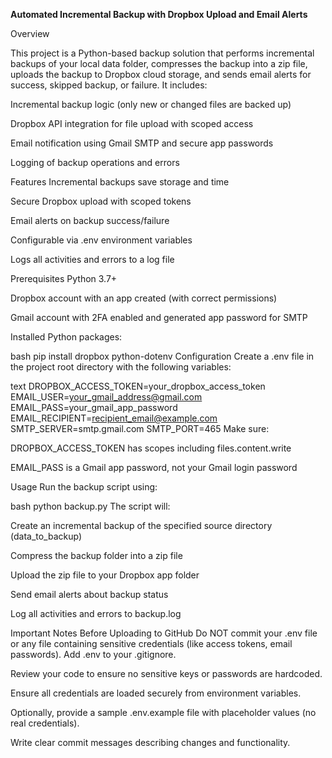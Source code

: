 **Automated Incremental Backup with Dropbox Upload and Email Alerts** 

Overview 

This project is a Python-based backup solution that performs incremental backups of your local data folder, compresses the backup into a zip file, uploads the backup to Dropbox cloud storage, and sends email alerts for success, skipped backup, or failure. It includes:

Incremental backup logic (only new or changed files are backed up)

Dropbox API integration for file upload with scoped access

Email notification using Gmail SMTP and secure app passwords

Logging of backup operations and errors

Features Incremental backups save storage and time

Secure Dropbox upload with scoped tokens

Email alerts on backup success/failure

Configurable via .env environment variables

Logs all activities and errors to a log file

Prerequisites Python 3.7+

Dropbox account with an app created (with correct permissions)

Gmail account with 2FA enabled and generated app password for SMTP

Installed Python packages:

bash pip install dropbox python-dotenv Configuration Create a .env file in the project root directory with the following variables:

text DROPBOX_ACCESS_TOKEN=your_dropbox_access_token EMAIL_USER=your_gmail_address@gmail.com EMAIL_PASS=your_gmail_app_password EMAIL_RECIPIENT=recipient_email@example.com SMTP_SERVER=smtp.gmail.com SMTP_PORT=465 Make sure:

DROPBOX_ACCESS_TOKEN has scopes including files.content.write

EMAIL_PASS is a Gmail app password, not your Gmail login password

Usage Run the backup script using:

bash python backup.py The script will:

Create an incremental backup of the specified source directory (data_to_backup)

Compress the backup folder into a zip file

Upload the zip file to your Dropbox app folder

Send email alerts about backup status

Log all activities and errors to backup.log

Important Notes Before Uploading to GitHub Do NOT commit your .env file or any file containing sensitive credentials (like access tokens, email passwords). Add .env to your .gitignore.

Review your code to ensure no sensitive keys or passwords are hardcoded.

Ensure all credentials are loaded securely from environment variables.

Optionally, provide a sample .env.example file with placeholder values (no real credentials).

Write clear commit messages describing changes and functionality.
